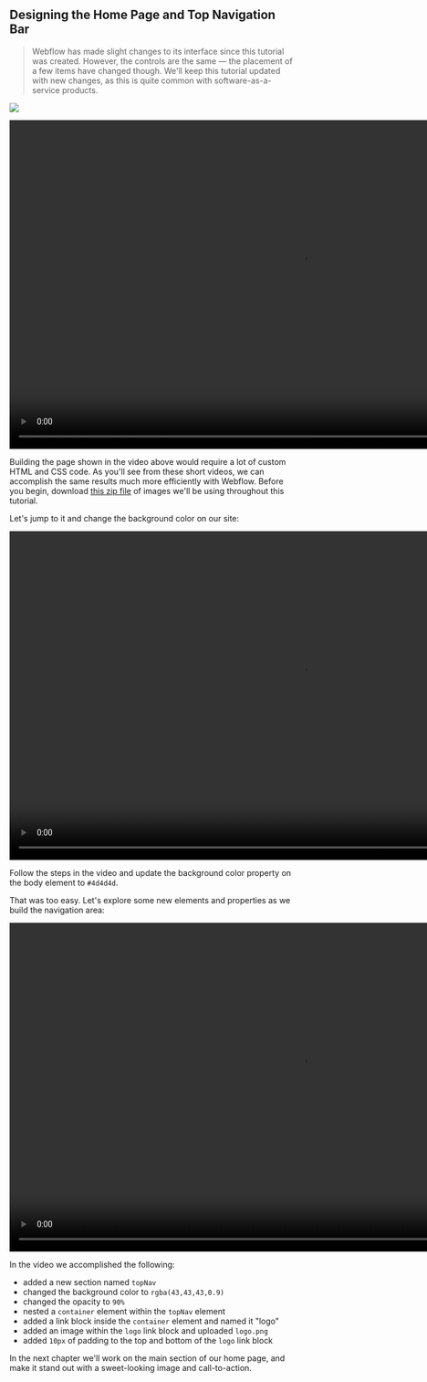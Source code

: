 ## Designing the Home Page and Top Navigation Bar

> Webflow has made slight changes to its interface since this tutorial was created. However, the controls are the same —  the placement of a few items have changed though. We'll keep this tutorial updated with new changes, as this is quite common with software-as-a-service products.

![](https://bloc-books.s3.amazonaws.com/webflow/pngs/compare.png)

<center>
<video width="1024" height="576" controls> <source src="https://bloc-books.s3.amazonaws.com/webflow/screencasts/BlocJams-1.mp4" type="video/mp4">
</video>
</center>

Building the page shown in the video above would require a lot of custom HTML and CSS code. As you'll see from these short videos, we can accomplish the same results much more efficiently with Webflow. Before you begin, download [this zip file](https://bloc-books.s3.amazonaws.com/webflow/assets/BlocJams_Assets.zip) of images we'll be using throughout this tutorial.

Let's jump to it and change the background color on our site:

<center>
<video width="1024" height="576" controls> <source src="https://bloc-books.s3.amazonaws.com/webflow/screencasts/BlocJams-2.mp4" type="video/mp4">
</video>
</center>

Follow the steps in the video and update the background color property on the body element to `#4d4d4d`.

That was too easy. Let's explore some new elements and properties as we build the navigation area:

<center>
<video width="1024" height="576" controls> <source src="https://bloc-books.s3.amazonaws.com/webflow/screencasts/BlocJams-3.mp4" type="video/mp4">
</video>
</center>

In the video we accomplished the following:

* added a new section named `topNav`
* changed the background color to `rgba(43,43,43,0.9)`
* changed the opacity to `90%`
* nested a `container` element within the `topNav` element
* added a link block inside the `container` element and named it "logo"
* added an image within the `logo` link block and uploaded `logo.png`
* added `10px` of padding to the top and bottom of the `logo` link block

In the next chapter we'll work on the main section of our home page, and make it stand out with a sweet-looking image and call-to-action.
